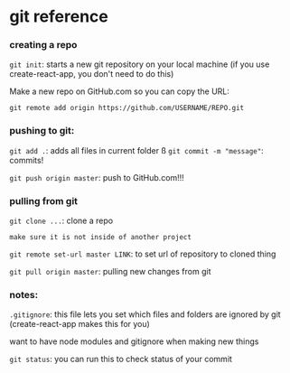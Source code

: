 # git reference

### creating a repo
`git init`: starts a new git repository on your local machine
(if you use create-react-app, you don't need to do this)

Make a new repo on GitHub.com so you can copy the URL:

`git remote add origin https://github.com/USERNAME/REPO.git`


### pushing to git:
`git add .`: adds all files in current folder
ß
`git commit -m "message"`: commits!

`git push origin master`: push to GitHub.com!!!


### pulling from git

`git clone ...`: clone a repo

    make sure it is not inside of another project

`git remote set-url master LINK`: to set url of repository to cloned thing

`git pull origin master`: pulling new changes from git


### notes:

`.gitignore`: this file lets you set which files and folders are ignored by git
(create-react-app makes this for you)

want to have node modules and gitignore when making new things

`git status`: you can run this to check status of your commit
